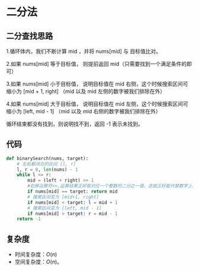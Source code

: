 # 二分法
## 二分查找思路
1.循环体内，我们不断计算 mid ，并将 nums[mid] 与 目标值比对。
 
2.如果 nums[mid] 等于目标值， 则提前返回 mid（只需要找到一个满足条件的即可）

3.如果 nums[mid] 小于目标值， 说明目标值在 mid 右侧，这个时候搜索区间可缩小为 [mid + 1, right] （mid 以及 mid 左侧的数字被我们排除在外）

4.如果 nums[mid] 大于目标值， 说明目标值在 mid 左侧，这个时候搜索区间可缩小为 [left, mid - 1] （mid 以及 mid 右侧的数字被我们排除在外）

循环结束都没有找到，则说明找不到，返回 -1 表示未找到。
## 代码
```python
def binarySearch(nums, target):
    # 左右都闭合的区间 [l, r]
    l, r = 0, len(nums) - 1
    while l <= r:
        mid = (left + right) >> 1 
        #右移运算符>>,运算结果正好能对应一个整数的二分之一值，这就正好能代替数学上的除2运算，但是比除2运算要快。
        if nums[mid] == target: return mid
        # 搜索区间变为 [mid+1, right]
        if nums[mid] < target: l = mid + 1
        # 搜索区间变为 [left, mid - 1]
        if nums[mid] > target: r = mid - 1
    return -1
```


## 复杂度

- 时间复杂度：$O(n)$
- 空间复杂度：$O(n)$。
